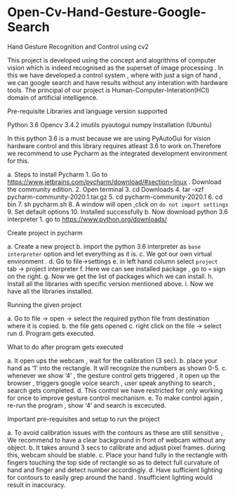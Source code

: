 # Open-Cv-Hand-Gesture-Google-Search

Hand Gesture Recognition and Control using cv2

This project is developed using the concept and alogrithms of computer vision which is indeed recognised as the superset of image processing . In this we have developed a control system , where with just a sign of hand , we can google search and have results without any interation with hardware tools. The principal of our project is Human-Computer-Interation(HCI) domain of artificial intelligence.

Pre-requisite Libraries and language version supported

Python 3.6
Opencv 3.4.2
imutils
pyautogui
numpy
Installation (Ubuntu)


In this python 3.6 is a must because we are using PyAutoGui for vision hardware control and this library requires atleast 3.6 to work on.Therefore we recommend to use Pycharm as the integrated development environment for this.

  a. Steps to install Pycharm
  	1. Go to https://www.jetbrains.com/pycharm/download/#section=linux . Download the
  	community edition.
  	2. Open terminal
  	3. cd Downloads
  	4. tar -xzf pycharm-community-2020.1.tar.gz
  	5. cd pycharm-community-2020.1
  	6. cd bin
  	7. sh pycharm.sh
  	8. A window will open ,click on `do not import settings`
  	9. Set default options
  	10. Installed successfully
  b. Now download python 3.6 interpreter
  	1. go to https://www.python.org/downloads/


Create project in pycharm

  a. Create a new project
  b. import the python 3.6 interpreter as `base interpreter` option and let everything as it is.
  c. We got our own virtual environment .
  d. Go to file->settings
  e. in left hand column select `project` tab -> project interpreter
  f. Here we can see installed package , go to `+` sign on the right.
  g. Now we get the list of packages which we can install.
  h. Install all the libraries with specific version mentioned above.
  i. Now we have all the libraries installed.

Running the given project

  a. Go to file -> open -> select the required python file from destination where it is copied.
  b. the file gets opened
  c. right click on the file -> select run
  d. Program gets executed.

What to do after program gets executed

  a. It open ups the webcam , wait for the calibration (3 sec).
  b. place your hand as ‘1’ into the rectangle. It will recognize the numbers as shown 0-5.
  c. whenever we show ‘4’ , the gesture control gets triggered , it open up the browser , triggers google voice search , user speak anything to search , search   gets completed.
  d. This control we have restricted for only working for once to improve gesture control mechanism.
  e. To make control again , re-run the program , show ‘4’ and search is excecuted.

Important pre-requisites and setup to run the project

  a. To avoid calibration issues with the contours as these are still sensitive , We recommend to
  have a clear background in front of webcam without any object.
  b. It takes around 3 secs to calibrate and adjust pixel frames. during this, webcam should be
  stable.
  c. Place your hand fully in the rectangle with fingers touching the top side of rectangle so as to
  detect full curvature of hand and finger and detect number accordingly.
  d. Have sufficient lighting for contours to easily grep around the hand . Insufficient lighting would
  result in inaccuracy.
